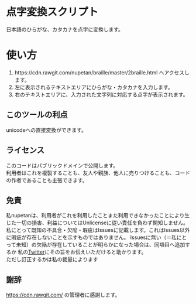 点字変換スクリプト
==
日本語のひらがな、カタカナを点字に変換します。
# 使い方
<ol>
<li>https://cdn.rawgit.com/nupetan/braille/master/2braille.html へアクセスします。<br>
<li>左に表示されるテキストエリアにひらがな・カタカナを入力します。<br>
<li>右のテキストエリアに、入力された文字列に対応する点字が表示されます。<br>
</ol>

## このツールの利点
unicodeへの直接変換ができます。

## ライセンス
このコードはパブリックドメインで公開します。<br>
利用者はこれを複製することも、友人や親族、他人に売りつけることも、コードの作者であることも主張できます。<br>

## 免責
私nupetanは、利用者がこれを利用したことまた利用できなかったことにより生じた一切の損害、利益についてはUnlicenseに従い責任を負わず関知しません。<br>
私にとって既知の不具合・欠陥・瑕疵はIssuesに記載します。これはIssues以外に瑕疵が存在しないことを示すものではありません。
Issuesに無い（＝私にとって未知）の欠陥が存在していることが明らかになった場合は、同項目へ追加するか
私の<a href="https://twitter.com/nupetan_tokyo">Twitter</a>にその旨をお伝えいただけると助かります。<br>
ただし訂正するかは私の裁量によります

## 謝辞
https://cdn.rawgit.com/ の管理者に感謝します。
